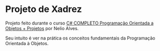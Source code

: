 # Projeto de Xadrez

Projeto feito durante o curso [C# COMPLETO Programação Orientada a Objetos + Projetos](https://www.udemy.com/course/programacao-orientada-a-objetos-csharp/) por Nelio Alves.

Seu intuito é ver na prática os conceitos fundamentais da Programação Orientada à Objetos.
